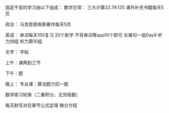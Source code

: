 固定不变的学习由以下组成：
数学日常：
	三大计算22.79.125
	课外补充书籍每天5页


政治：
马克思恩格斯著作每天5页

英语：
	单词每天100复习
	20个新学
	不背单词等app10个即可
	长难句一组Day9
	听力四组
	听力第10组

文字：
	字帖

上午：课两到三节

下午：题

晚上：
专业课：算法题力扣一题

数学练习轮换（二重积分，无穷级数）

每天默写对应章节公式定理 微分方程

